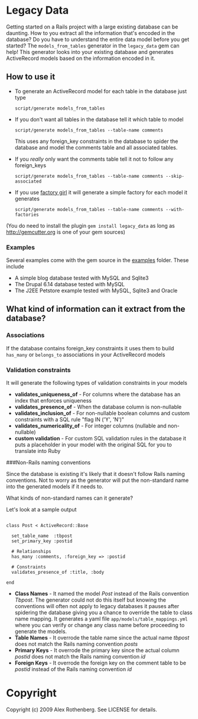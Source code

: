 # Legacy Data

Getting started on a Rails project with a large existing database can be daunting.  How to you extract all the information that's 
encoded in the database?  Do you have to understand the entire data model before you get started?  The `models_from_tables` generator 
in the `legacy_data` gem can help!  This generator looks into your existing database and generates ActiveRecord models based on the 
information encoded in it.


## How to use it

- To generate an ActiveRecord model for each table in the database just type

  `script/generate models_from_tables`

- If you don't want all tables in the database tell it which table to model
 
  `script/generate models_from_tables --table-name comments`
  
  This uses any foreign_key constraints in the database to spider the database and model the comments table and all associated tables.
  
- If you *really* only want the comments table tell it not to follow any foreign_keys

  `script/generate models_from_tables --table-name comments --skip-associated`

- If you use [factory girl](http://github.com/thoughtbot/factory_girl) it will generate a simple factory for each model it generates

  `script/generate models_from_tables --table-name comments --with-factories`

(You do need to install the plugin `gem install legacy_data` as long as http://gemcutter.org is one of your gem sources)

### Examples

Several examples come with the gem source in the [examples](http://github.com/alexrothenberg/legacy_data/tree/master/examples/) folder.  These include 

- A simple blog database tested with MySQL and Sqlite3
- The Drupal 6.14 database tested with MySQL
- The J2EE Petstore example tested with MySQL, Sqlite3 and Oracle

## What kind of information can it extract from the database?

### Associations

If the database contains foreign_key constraints it uses them to build `has_many` or `belongs_to` associations
in your ActiveRecord models

### Validation constraints

It will generate the following types of validation constraints in your models

- **validates_uniqueness_of**   - For columns where the database has an index that enforces uniqueness
- **validates_presence_of**     - When the database column is non-nullable
- **validates_inclusion_of**    - For non-nullable boolean columns and custom constraints with a SQL rule "flag IN ('Y', 'N')"
- **validates_numericality_of** - For integer columns (nullable and non-nullable)
- **custom validation**         - For custom SQL validation rules in the database it puts a placeholder in your model with the original SQL for you to translate into Ruby

###Non-Rails naming conventions

Since the database is existing it's likely that it doesn't follow Rails naming conventions.  Not to worry as the generator will 
put the non-standard name into the generated models if it needs to.  

What kinds of non-standard names can it generate?

Let's look at a sample output

<pre><code>
class Post < ActiveRecord::Base

  set_table_name  :tbpost
  set_primary_key :postid
  
  # Relationships
  has_many :comments, :foreign_key => :postid

  # Constraints
  validates_presence_of :title, :body
  
end
</code></pre>

- **Class Names**  - It named the model *Post* instead of the Rails convention *Tbpost*. The generator could not do this itself but knowing the conventions will often not apply to legacy databases it pauses after spidering the database giving you a chance to override the table to class name mapping.  It generates a yaml file `app/models/table_mappings.yml` where you can verify or change any class name before  proceeding to generate the models. 
- **Table Names**  - It overrode the table name since the actual name *tbpost* does not match the Rails naming convention *posts*
- **Primary Keys** - It overrode the primary key since the actual column *postid* does not match the Rails naming convention *id*
- **Foreign Keys** - It overrode the foreign key on the comment table to be *postid* instead of the Rails naming convention *id*


# Copyright

Copyright (c) 2009 Alex Rothenberg. See LICENSE for details.
